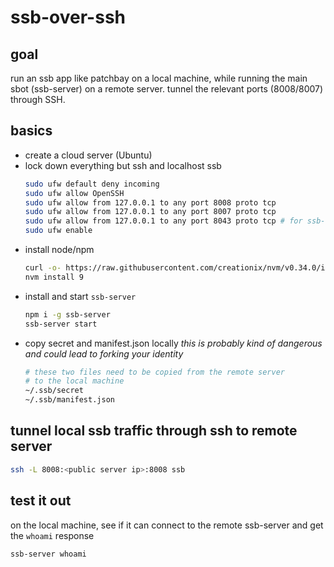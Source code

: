 # ssb-over-ssh

## goal
run an ssb app like patchbay on a local machine, while running the main sbot (ssb-server) on a remote server. tunnel the relevant ports (8008/8007) through SSH.

## basics
- create a cloud server (Ubuntu)
- lock down everything but ssh and localhost ssb
  ```bash
  sudo ufw default deny incoming
  sudo ufw allow OpenSSH
  sudo ufw allow from 127.0.0.1 to any port 8008 proto tcp
  sudo ufw allow from 127.0.0.1 to any port 8007 proto tcp
  sudo ufw allow from 127.0.0.1 to any port 8043 proto tcp # for ssb-npm-registry if desired
  sudo ufw enable
  ```
- install node/npm
  ```bash
  curl -o- https://raw.githubusercontent.com/creationix/nvm/v0.34.0/install.sh | bash
  nvm install 9
  ```
- install and start `ssb-server`
  ```bash
  npm i -g ssb-server
  ssb-server start
  ```
- copy secret and manifest.json locally
  *this is probably kind of dangerous and could lead to forking your identity*
  ```bash
  # these two files need to be copied from the remote server
  # to the local machine
  ~/.ssb/secret
  ~/.ssb/manifest.json
  ```
  
  
## tunnel local ssb traffic through ssh to remote server
```bash
ssh -L 8008:<public server ip>:8008 ssb
```

## test it out
on the local machine, see if it can connect to the remote ssb-server and get the `whoami` response
```bash
ssb-server whoami
```


